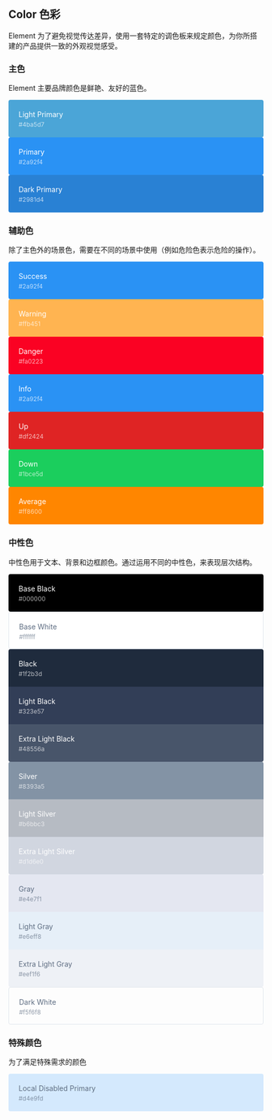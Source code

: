 <style>
  .demo-color-box {
    border-radius: 4px;
    padding: 20px;
    height: 74px;
    box-sizing: border-box;
    color: #fff;
    font-size: 14px;

    & .value {
      font-size: 12px;
      opacity: 0.69;
      line-height: 24px;
    }
  }
  .demo-color-box-group {
    .demo-color-box {
      border-radius: 0;
    }
    .demo-color-box:first-child {
      border-radius: 4px 4px 0 0;
    }
    .demo-color-box:last-child {
      border-radius: 0 0 4px 4px;
    }
  }

  .bg-primary-light {
    background-color: #4ba5d7;
  }
  .bg-primary {
    background-color: #2a92f4;
  }
  .bg-primary-dark {
    background-color: #2981d4;
  }

  .bg-success {
    background-color: #2a92f4;
  }
  .bg-warning {
    background-color: #ffb451;
  }
  .bg-danger {
    background-color: #fa0223;
  }
  .bg-info {
    background-color: #2a92f4;
  }
  .bg-up {
    background-color: #df2424;
  }
  .bg-down {
    background-color: #1bce5d;
  }
  .bg-average {
    background-color: #ff8600;
  }

  .bg-base-black {
    background-color: #000000;
  }
  .bg-base-white {
    background-color: #ffffff;
  }

  .bg-black {
    background-color: #1f2b3d;
  }
  .bg-black-light {
    background-color: #323e57;
  }
  .bg-black-lighter {
    background-color: #48556a;
  }

  .bg-silver {
    background-color: #8393a5;
  }
  .bg-silver-light {
    background-color: #b6bbc3;
  }
  .bg-silver-lighter {
    background-color: #d1d6e0;
  }

  .bg-gray {
    background-color: #e4e7f1;
  }
  .bg-gray-light {
    background-color: #e6eff8;
  }
  .bg-gray-lighter {
    background-color: #eef1f6;
  }

  .bg-white-dark {
    background-color: #f5f6f8;
  }

  .bg-local-disabled-primary {
    background-color: #d4e9fd
  }

  .color-gray {
    color: #5e6d82;
  }
</style>

## Color 色彩

Element 为了避免视觉传达差异，使用一套特定的调色板来规定颜色，为你所搭建的产品提供一致的外观视觉感受。

### 主色

Element 主要品牌颜色是鲜艳、友好的蓝色。

<el-row :gutter="12">
  <el-col :span="8">
    <div class="demo-color-box bg-primary-light">Light Primary<div class="value">#4ba5d7</div></div>
  </el-col>
  <el-col :span="8">
    <div class="demo-color-box bg-primary">Primary<div class="value">#2a92f4</div></div>
  </el-col>
  <el-col :span="8">
    <div class="demo-color-box bg-primary-dark">Dark Primary<div class="value">#2981d4</div></div>
  </el-col>
</el-row>

### 辅助色

除了主色外的场景色，需要在不同的场景中使用（例如危险色表示危险的操作）。

<el-row :gutter="12" style="margin-bottom: 5px;">
  <el-col :span="6">
    <div class="demo-color-box bg-success">Success<div class="value">#2a92f4</div></div>
  </el-col>
  <el-col :span="6">
    <div class="demo-color-box bg-warning">Warning<div class="value">#ffb451</div></div>
  </el-col>
  <el-col :span="6">
    <div class="demo-color-box bg-danger">Danger<div class="value">#fa0223</div></div>
  </el-col>
</el-row>
<el-row :gutter="12">
  <el-col :span="6">
    <div class="demo-color-box bg-info">Info<div class="value">#2a92f4</div></div>
  </el-col>
  <el-col :span="6">
    <div class="demo-color-box bg-up">Up<div class="value">#df2424</div></div>
  </el-col>
  <el-col :span="6">
    <div class="demo-color-box bg-down">Down<div class="value">#1bce5d</div></div>
  </el-col>
  <el-col :span="6">
    <div class="demo-color-box bg-average">Average<div class="value">#ff8600</div></div>
  </el-col>
</el-row>

### 中性色

中性色用于文本、背景和边框颜色。通过运用不同的中性色，来表现层次结构。

<el-row :gutter="12" style="margin-bottom: 5px;">
  <el-col :span="6">
    <div class="demo-color-box bg-base-black">Base Black<div class="value">#000000</div></div>
  </el-col>
  <el-col :span="6">
    <div class="demo-color-box color-gray bg-base-white" style="border: 1px solid rgb(224, 230, 237);">Base White<div class="value">#ffffff</div></div>
  </el-col>
</el-row>
<el-row :gutter="12" style="margin-bottom: 5px;">
  <el-col :span="6">
    <div class="demo-color-box-group">
      <div class="demo-color-box bg-black">Black<div class="value">#1f2b3d</div></div>
      <div class="demo-color-box bg-black-light">Light Black<div class="value">#323e57</div></div>
      <div class="demo-color-box bg-black-lighter">Extra Light Black<div class="value">#48556a</div></div>
    </div>
  </el-col>
  <el-col :span="6">
    <div class="demo-color-box-group">
      <div class="demo-color-box bg-silver">Silver<div class="value">#8393a5</div></div>
      <div class="demo-color-box bg-silver-light">Light Silver<div class="value">#b6bbc3</div></div>
      <div class="demo-color-box bg-silver-lighter">Extra Light Silver<div class="value">#d1d6e0</div></div>
    </div>
  </el-col>
  <el-col :span="6">
    <div class="demo-color-box-group">
      <div class="demo-color-box color-gray bg-gray">Gray<div class="value">#e4e7f1</div></div>
      <div class="demo-color-box color-gray bg-gray-light">Light Gray<div class="value">#e6eff8</div></div>
      <div class="demo-color-box color-gray bg-gray-lighter">Extra Light Gray<div class="value">#eef1f6</div></div>
    </div>
  </el-col>
</el-row>
<el-row :gutter="12">
  <el-col :span="6">
    <div class="demo-color-box color-gray bg-dark-white" style="border: 1px solid rgb(224, 230, 237);">Dark White<div class="value">#f5f6f8</div></div>
  </el-col>
</el-row>

### 特殊颜色

为了满足特殊需求的颜色

<el-row :gutter="12">
  <el-col :span="6">
    <div class="demo-color-box color-gray bg-local-disabled-primary">Local Disabled Primary<div class="value">#d4e9fd</div></div>
  </el-col>
</el-row>
